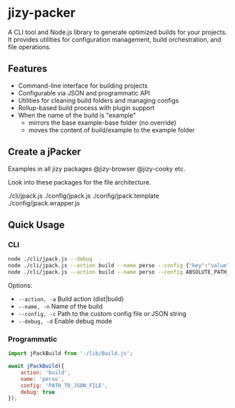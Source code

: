 
# jizy-packer

A CLI tool and Node.js library to generate optimized builds for your projects. It provides utilities for configuration management, build orchestration, and file operations.

## Features

- Command-line interface for building projects
- Configurable via JSON and programmatic API
- Utilities for cleaning build folders and managing configs
- Rollup-based build process with plugin support
- When the name of the build is "example"
  * mirrors the base example-base folder (no override)
  * moves the content of build/example to the example folder

## Create a jPacker

Examples in all jizy packages
@jizy-browser 
@jizy-cooky
etc.

Look into these packages for the file architecture.

./cli/jpack.js
./config/jpack.js
./config/jpack.template
./config/jpack.wrapper.js

## Quick Usage

### CLI

```sh
node ./cli/jpack.js --debug
node ./cli/jpack.js --action build --name perso --config {"key":"value"}
node ./cli/jpack.js --action build --name perso --config ABSOLUTE_PATH_TO_JSON_FILE
```

Options:
- `--action, -a`  Build action (dist|build)
- `--name, -n`    Name of the build
- `--config, -c`  Path to the custom config file or JSON string
- `--debug, -d`   Enable debug mode

### Programmatic

```js
import jPackBuild from './lib/Build.js';

await jPackBuild({
	action: 'build',
	name: 'perso',
	config: 'PATH_TO_JSON_FILE',
	debug: true
});
```
